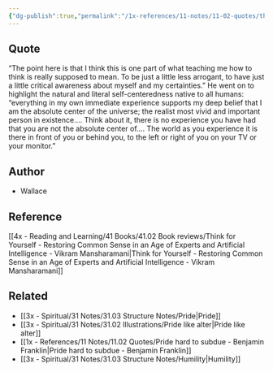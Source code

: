 ```yaml
---
{"dg-publish":true,"permalink":"/1x-references/11-notes/11-02-quotes/the-natural-and-literal-self-centeredness-of-all-humans/","title":"The natural and literal self-centeredness of all humans","created":"2023-03-09T09:21:23.000+03:00","updated":"2024-02-14T20:18:37.670+03:00"}
---
```



## Quote
“The point here is that I think this is one part of what teaching me how to think is really supposed to mean. To be just a little less arrogant, to have just a little critical awareness about myself and my certainties.” He went on to highlight the natural and literal self-centeredness native to all humans: “everything in my own immediate experience supports my deep belief that I am the absolute center of the universe; the realist most vivid and important person in existence.… Think about it, there is no experience you have had that you are not the absolute center of.… The world as you experience it is there in front of you or behind you, to the left or right of you on your TV or your monitor.”

## Author
- Wallace

## Reference
[[4x - Reading and Learning/41 Books/41.02 Book reviews/Think for Yourself - Restoring Common Sense in an Age of Experts and Artificial Intelligence - Vikram Mansharamani\|Think for Yourself - Restoring Common Sense in an Age of Experts and Artificial Intelligence - Vikram Mansharamani]]

## Related
- [[3x - Spiritual/31 Notes/31.03 Structure Notes/Pride\|Pride]]
- [[3x - Spiritual/31 Notes/31.02 Illustrations/Pride like alter\|Pride like alter]]
- [[1x - References/11 Notes/11.02 Quotes/Pride hard to subdue - Benjamin Franklin\|Pride hard to subdue - Benjamin Franklin]]
- [[3x - Spiritual/31 Notes/31.03 Structure Notes/Humility\|Humility]]